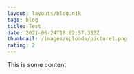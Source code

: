 ```yaml
---
layout: layouts/blog.njk
tags: blog
title: Test
date: 2021-06-24T18:02:57.333Z
thumbnail: /images/uploads/picture1.png
rating: 2
---
```

This is some content